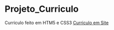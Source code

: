 # Projeto_Curriculo
 Curriculo feito em HTM5 e CSS3
<a href="https://evertonhenrique.github.io/Projeto_Curriculo/curriculo_everton.html">Curriculo em Site</a>